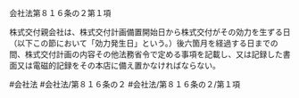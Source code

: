 会社法第８１６条の２第１項

株式交付親会社は、株式交付計画備置開始日から株式交付がその効力を生ずる日（以下この節において「効力発生日」という。）後六箇月を経過する日までの間、株式交付計画の内容その他法務省令で定める事項を記載し、又は記録した書面又は電磁的記録をその本店に備え置かなければならない。

#会社法
#会社法/第８１６条の２
#会社法/第８１６条の２/第１項
